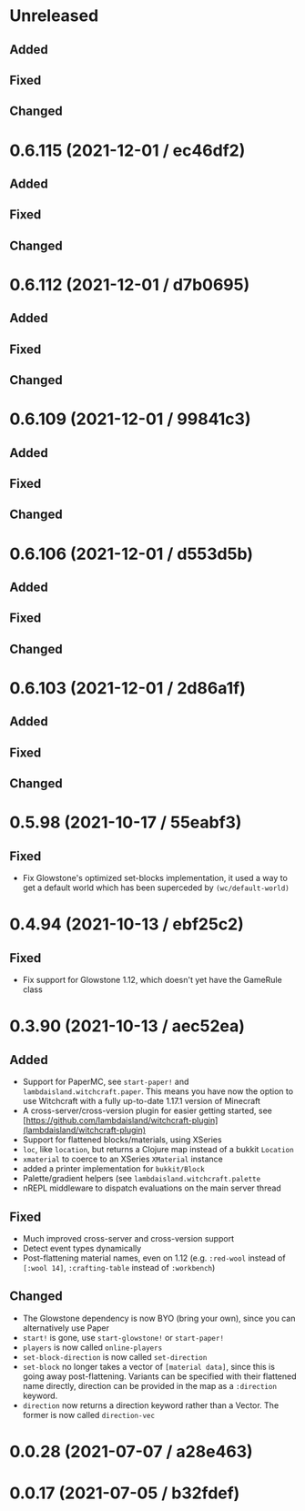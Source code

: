 # Unreleased

## Added

## Fixed

## Changed

# 0.6.115 (2021-12-01 / ec46df2)

## Added

## Fixed

## Changed

# 0.6.112 (2021-12-01 / d7b0695)

## Added

## Fixed

## Changed

# 0.6.109 (2021-12-01 / 99841c3)

## Added

## Fixed

## Changed

# 0.6.106 (2021-12-01 / d553d5b)

## Added

## Fixed

## Changed

# 0.6.103 (2021-12-01 / 2d86a1f)

## Added

## Fixed

## Changed

# 0.5.98 (2021-10-17 / 55eabf3)

## Fixed

- Fix  Glowstone's optimized set-blocks implementation,  it used a way  to get a
  default world which has been superceded by `(wc/default-world)`

# 0.4.94 (2021-10-13 / ebf25c2)

## Fixed

- Fix support for Glowstone 1.12, which doesn't yet have the GameRule class

# 0.3.90 (2021-10-13 / aec52ea)

## Added

- Support for PaperMC, see `start-paper!` and `lambdaisland.witchcraft.paper`.
  This means you have now the option to use Witchcraft with a fully up-to-date
  1.17.1 version of Minecraft
- A cross-server/cross-version plugin for easier getting started, see [https://github.com/lambdaisland/witchcraft-plugin](lambdaisland/witchcraft-plugin)
- Support for flattened blocks/materials, using XSeries
- `loc`, like `location`, but returns a Clojure map instead of a bukkit `Location`
- `xmaterial` to coerce to an XSeries `XMaterial` instance
- added a printer implementation for `bukkit/Block`
- Palette/gradient helpers (see `lambdaisland.witchcraft.palette`
- nREPL middleware to dispatch evaluations on the main server thread

## Fixed

- Much improved cross-server and cross-version support
- Detect event types dynamically
- Post-flattening material names, even on 1.12 (e.g. `:red-wool` instead of
  `[:wool 14]`, `:crafting-table` instead of `:workbench`)

## Changed

- The Glowstone dependency is now BYO (bring your own), since you can alternatively use Paper
- `start!` is gone, use `start-glowstone!` or `start-paper!`
- `players` is now called `online-players`
- `set-block-direction` is now called `set-direction`
- `set-block` no longer takes a vector of `[material data]`, since this is going
  away post-flattening. Variants can be specified with their flattened name
  directly, direction can be provided in the map as a `:direction` keyword.
- `direction` now returns a direction keyword rather than a Vector. The former
  is now called `direction-vec`

# 0.0.28 (2021-07-07 / a28e463)

# 0.0.17 (2021-07-05 / b32fdef)